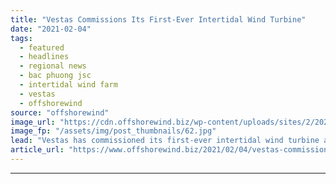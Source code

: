 ```yaml
---
title: "Vestas Commissions Its First-Ever Intertidal Wind Turbine"
date: "2021-02-04"
tags: 
  - featured
  - headlines
  - regional news
  - bac phuong jsc
  - intertidal wind farm
  - vestas
  - offshorewind
source: "offshorewind"
image_url: "https://cdn.offshorewind.biz/wp-content/uploads/sites/2/2021/02/04151009/Vestas-Commissions-Its-First-Ever-Intertidal-Wind-Turbine.jpg"
image_fp: "/assets/img/post_thumbnails/62.jpg"
lead: "Vestas has commissioned its first-ever intertidal wind turbine at Bac Phuong JSC’s wind farm"
article_url: "https://www.offshorewind.biz/2021/02/04/vestas-commissions-its-first-ever-intertidal-wind-turbine/"
---
```


---
